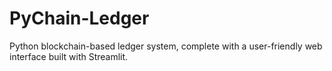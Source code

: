# PyChain-Ledger
Python blockchain-based ledger system, complete with a user-friendly web interface built with Streamlit.
